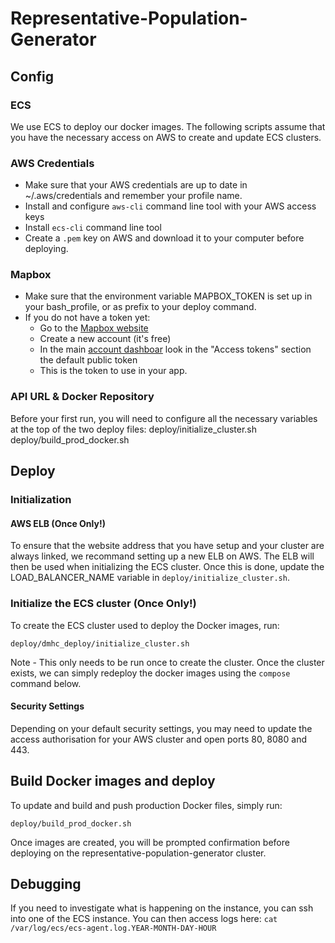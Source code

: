 # Representative-Population-Generator

## Config
### ECS
We use ECS to deploy our docker images. The following scripts assume that you have the necessary access on AWS to create and update ECS clusters.

### AWS Credentials
- Make sure that your AWS credentials are up to date in ~/.aws/credentials and remember your profile name.
- Install and configure `aws-cli` command line tool with your AWS access keys
- Install `ecs-cli` command line tool
- Create a `.pem` key on AWS and download it to your computer before deploying.

### Mapbox
- Make sure that the environment variable MAPBOX_TOKEN is set up in your bash_profile, or as prefix to your deploy command.
- If you do not have a token yet:
  - Go to the [Mapbox website](https://www.mapbox.com/)
  - Create a new account (it's free)
  - In the main [account dashboar](https://www.mapbox.com/account/) look in the "Access tokens" section the default public token
  - This is the token to use in your app.

### API URL & Docker Repository
Before your first run, you will need to configure all the necessary variables at the top of the two deploy files:
	deploy/initialize_cluster.sh
	deploy/build_prod_docker.sh

## Deploy
### Initialization
#### AWS ELB (Once Only!)
To ensure that the website address that you have setup and your cluster are always linked, we recommand setting up a new ELB on AWS. The ELB will then be used when initializing the ECS cluster. Once this is done, update the LOAD_BALANCER_NAME variable in `deploy/initialize_cluster.sh`.

### Initialize the ECS cluster (Once Only!)
To create the ECS cluster used to deploy the Docker images, run:

    deploy/dmhc_deploy/initialize_cluster.sh

Note - This only needs to be run once to create the cluster. Once the cluster exists, we can simply redeploy the docker images using the `compose` command below.

#### Security Settings
Depending on your default security settings, you may need to update the access authorisation for your AWS cluster and open ports 80, 8080 and 443.

## Build Docker images and deploy
To update and build and push production Docker files, simply run:

    deploy/build_prod_docker.sh

Once images are created, you will be prompted confirmation before deploying on the representative-population-generator cluster.

## Debugging
If you need to investigate what is happening on the instance, you can ssh into one of the ECS instance.
You can then access logs here: `cat /var/log/ecs/ecs-agent.log.YEAR-MONTH-DAY-HOUR`
